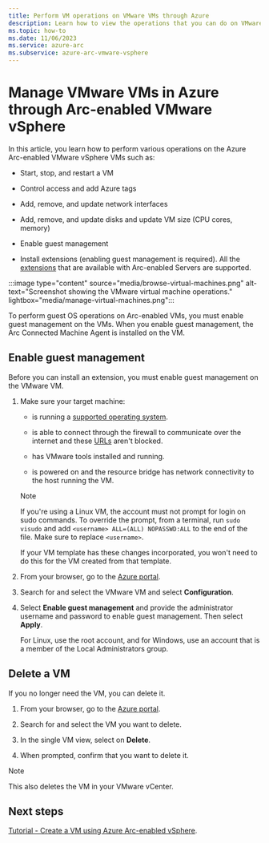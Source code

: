 ```yaml
---
title: Perform VM operations on VMware VMs through Azure
description: Learn how to view the operations that you can do on VMware virtual machines and install the Log Analytics agent.
ms.topic: how-to 
ms.date: 11/06/2023
ms.service: azure-arc
ms.subservice: azure-arc-vmware-vsphere
---
```


# Manage VMware VMs in Azure through Arc-enabled VMware vSphere

In this article, you learn how to perform various operations on the Azure Arc-enabled VMware vSphere VMs such as:

- Start, stop, and restart a VM

- Control access and add Azure tags

- Add, remove, and update network interfaces

- Add, remove, and update disks and update VM size (CPU cores, memory)

- Enable guest management

- Install extensions (enabling guest management is required). All the [extensions](../servers/manage-vm-extensions.md#extensions) that are available with Arc-enabled Servers are supported.

:::image type="content" source="media/browse-virtual-machines.png" alt-text="Screenshot showing the VMware virtual machine operations." lightbox="media/manage-virtual-machines.png":::

To perform guest OS operations on Arc-enabled VMs, you must enable guest management on the VMs. When you enable guest management, the Arc Connected Machine Agent is installed on the VM.

## Enable guest management

Before you can install an extension, you must enable guest management on the VMware VM.  

1. Make sure your target machine:

   - is running a [supported operating system](../servers/prerequisites.md#supported-operating-systems).

   - is able to connect through the firewall to communicate over the internet and these [URLs](../servers/network-requirements.md#urls) aren't blocked.

   - has VMware tools installed and running.

   - is powered on and the resource bridge has network connectivity to the host running the VM.

   >[!NOTE]
   >If you're using a Linux VM, the account must not prompt for login on sudo commands. To override the prompt, from a terminal, run `sudo visudo` and add `<username> ALL=(ALL) NOPASSWD:ALL` to the end of the file.  Make sure to replace `<username>`.
   >
   >If your VM template has these changes incorporated, you won't need to do this for the VM created from that template.

1. From your browser, go to the [Azure portal](https://portal.azure.com).

2. Search for and select the VMware VM and select **Configuration**.

3. Select **Enable guest management** and provide the administrator username and password to enable guest management.  Then select **Apply**.

   For Linux, use the root account, and for Windows, use an account that is a member of the Local Administrators group.

## Delete a VM

If you no longer need the VM, you can delete it.

1. From your browser, go to the [Azure portal](https://portal.azure.com).

2. Search for and select the VM you want to delete.

3. In the single VM view, select on **Delete**.

4. When prompted, confirm that you want to delete it.

>[!NOTE]
>This also deletes the VM in your VMware vCenter.

## Next steps

[Tutorial - Create a VM using Azure Arc-enabled vSphere](quick-start-create-a-vm.md).
